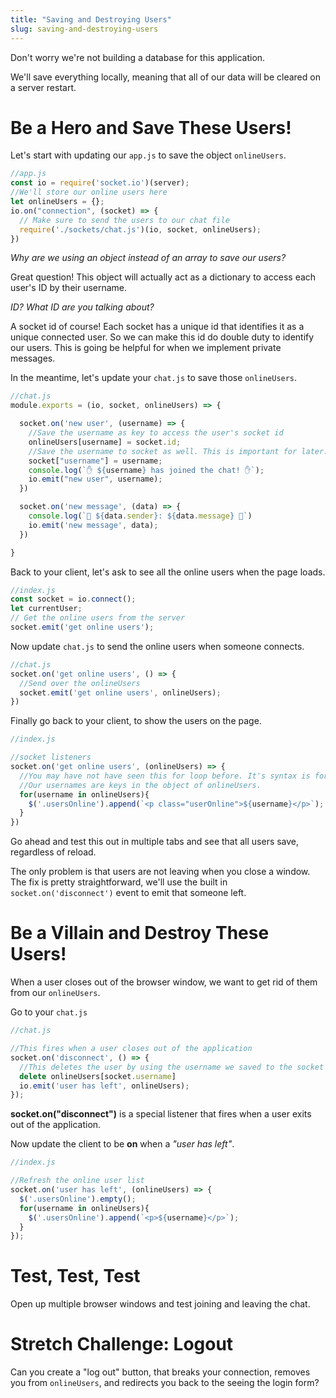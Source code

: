 ```yaml
---
title: "Saving and Destroying Users"
slug: saving-and-destroying-users
---
```


Don't worry we're not building a database for this application.

We'll save everything locally, meaning that all of our data will be cleared on a server restart.

# Be a Hero and Save These Users!

Let's start with updating our `app.js` to save the object `onlineUsers`.

```javascript
//app.js
const io = require('socket.io')(server);
//We'll store our online users here
let onlineUsers = {};
io.on("connection", (socket) => {
  // Make sure to send the users to our chat file
  require('./sockets/chat.js')(io, socket, onlineUsers);
})
```

*Why are we using an object instead of an array to save our users?*

Great question! This object will actually act as a dictionary to access each user's ID by their username.

*ID? What ID are you talking about?*

A socket id of course! Each socket has a unique id that identifies it as a unique connected user. So we can make this id do double duty to identify our users. This is going be helpful for when we implement private messages.

In the meantime, let's update your `chat.js` to save those `onlineUsers`.

```javascript
//chat.js
module.exports = (io, socket, onlineUsers) => {

  socket.on('new user', (username) => {
    //Save the username as key to access the user's socket id
    onlineUsers[username] = socket.id;
    //Save the username to socket as well. This is important for later.
    socket["username"] = username;
    console.log(`✋ ${username} has joined the chat! ✋`);
    io.emit("new user", username);
  })

  socket.on('new message', (data) => {
    console.log(`🎤 ${data.sender}: ${data.message} 🎤`)
    io.emit('new message', data);
  })

}
```

Back to your client, let's ask to see all the online users when the page loads.

```javascript
//index.js
const socket = io.connect();
let currentUser;
// Get the online users from the server
socket.emit('get online users');
```

Now update `chat.js` to send the online users when someone connects.

```javascript
//chat.js
socket.on('get online users', () => {
  //Send over the onlineUsers
  socket.emit('get online users', onlineUsers);
})
```

Finally go back to your client, to show the users on the page.

```javascript
//index.js

//socket listeners
socket.on('get online users', (onlineUsers) => {
  //You may have not have seen this for loop before. It's syntax is for(key in obj)
  //Our usernames are keys in the object of onlineUsers.
  for(username in onlineUsers){
    $('.usersOnline').append(`<p class="userOnline">${username}</p>`);
  }
})
```

Go ahead and test this out in multiple tabs and see that all users save, regardless of reload.

The only problem is that users are not leaving when you close a window. The fix is pretty straightforward, we'll use the built in `socket.on('disconnect')` event to emit that someone left.

# Be a Villain and Destroy These Users!

When a user closes out of the browser window, we want to get rid of them from our `onlineUsers`.

Go to your `chat.js`

```javascript
//chat.js

//This fires when a user closes out of the application
socket.on('disconnect', () => {
  //This deletes the user by using the username we saved to the socket
  delete onlineUsers[socket.username]
  io.emit('user has left', onlineUsers);
});
```

**socket.on("disconnect")** is a special listener that fires when a user exits out of the application.

Now update the client to be **on** when a *"user has left"*.

```javascript
//index.js

//Refresh the online user list
socket.on('user has left', (onlineUsers) => {
  $('.usersOnline').empty();
  for(username in onlineUsers){
    $('.usersOnline').append(`<p>${username}</p>`);
  }
});
```

# Test, Test, Test

Open up multiple browser windows and test joining and leaving the chat.

# Stretch Challenge: Logout

Can you create a "log out" button, that breaks your connection, removes you from `onlineUsers`, and redirects you back to the seeing the login form?
